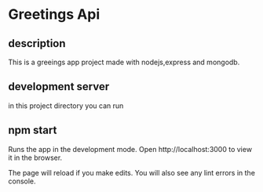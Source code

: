 # Greetings Api

## description
This is a greeings app project made with nodejs,express and mongodb.

## development server
in this project directory you can run

## npm start
Runs the app in the development mode.
Open http://localhost:3000 to view it in the browser.

The page will reload if you make edits.
You will also see any lint errors in the console.
